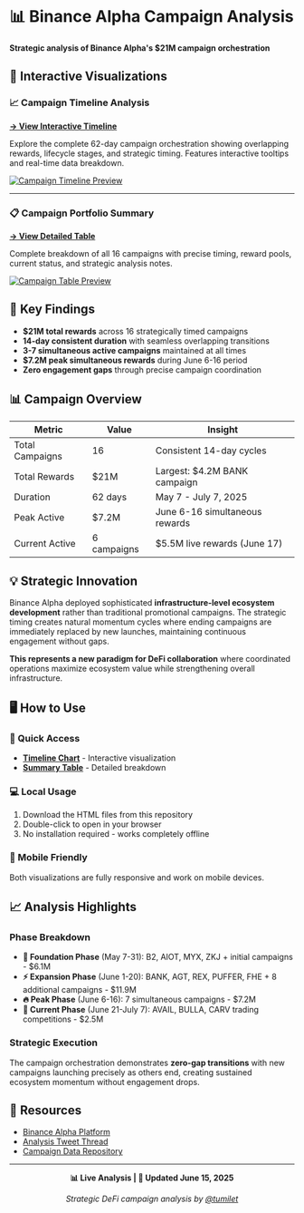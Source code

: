 # 📊 Binance Alpha Campaign Analysis

**Strategic analysis of Binance Alpha's $21M campaign orchestration**

## 🎯 Interactive Visualizations

### 📈 Campaign Timeline Analysis
**[→ View Interactive Timeline](https://tumilet.github.io/binance-alpha-campaign-analysis/campaign-timeline.html)**

Explore the complete 62-day campaign orchestration showing overlapping rewards, lifecycle stages, and strategic timing. Features interactive tooltips and real-time data breakdown.

[![Campaign Timeline Preview](https://img.shields.io/badge/📈_Timeline-Live_Interactive_Chart-blue?style=for-the-badge)](https://tumilet.github.io/binance-alpha-campaign-analysis/campaign-timeline.html)

---

### 📋 Campaign Portfolio Summary
**[→ View Detailed Table](https://tumilet.github.io/binance-alpha-campaign-analysis/campaign-summary-table.html)**

Complete breakdown of all 16 campaigns with precise timing, reward pools, current status, and strategic analysis notes.

[![Campaign Table Preview](https://img.shields.io/badge/📋_Portfolio-Detailed_Analysis_Table-green?style=for-the-badge)](https://tumilet.github.io/binance-alpha-campaign-analysis/campaign-summary-table.html)

## 🚀 Key Findings

- **$21M total rewards** across 16 strategically timed campaigns
- **14-day consistent duration** with seamless overlapping transitions  
- **3-7 simultaneous active campaigns** maintained at all times
- **$7.2M peak simultaneous rewards** during June 6-16 period
- **Zero engagement gaps** through precise campaign coordination

## 📊 Campaign Overview

| **Metric** | **Value** | **Insight** |
|------------|-----------|-------------|
| Total Campaigns | 16 | Consistent 14-day cycles |
| Total Rewards | $21M | Largest: $4.2M BANK campaign |
| Duration | 62 days | May 7 - July 7, 2025 |
| Peak Active | $7.2M | June 6-16 simultaneous rewards |
| Current Active | 6 campaigns | $5.5M live rewards (June 17) |

## 💡 Strategic Innovation

Binance Alpha deployed sophisticated **infrastructure-level ecosystem development** rather than traditional promotional campaigns. The strategic timing creates natural momentum cycles where ending campaigns are immediately replaced by new launches, maintaining continuous engagement without gaps.

**This represents a new paradigm for DeFi collaboration** where coordinated operations maximize ecosystem value while strengthening overall infrastructure.

## 🖥️ How to Use

### 🔗 Quick Access
- **[Timeline Chart](https://tumilet.github.io/binance-alpha-campaign-analysis/campaign-timeline.html)** - Interactive visualization
- **[Summary Table](https://tumilet.github.io/binance-alpha-campaign-analysis/campaign-summary-table.html)** - Detailed breakdown

### 💻 Local Usage
1. Download the HTML files from this repository
2. Double-click to open in your browser
3. No installation required - works completely offline

### 📱 Mobile Friendly
Both visualizations are fully responsive and work on mobile devices.

## 📈 Analysis Highlights

### Phase Breakdown
- **🚀 Foundation Phase** (May 7-31): B2, AIOT, MYX, ZKJ + initial campaigns - $6.1M
- **⚡ Expansion Phase** (June 1-20): BANK, AGT, REX, PUFFER, FHE + 8 additional campaigns - $11.9M  
- **🔥 Peak Phase** (June 6-16): 7 simultaneous campaigns - $7.2M
- **🎯 Current Phase** (June 21-July 7): AVAIL, BULLA, CARV trading competitions - $2.5M

### Strategic Execution
The campaign orchestration demonstrates **zero-gap transitions** with new campaigns launching precisely as others end, creating sustained ecosystem momentum without engagement drops.

## 🔗 Resources

- [Binance Alpha Platform](https://www.binance.com/en/alpha)
- [Analysis Tweet Thread](https://twitter.com/tumilet) 
- [Campaign Data Repository](https://github.com/tumilet/binance-alpha-campaign-analysis)

---

<div align="center">

**📊 Live Analysis | 🔄 Updated June 15, 2025**

*Strategic DeFi campaign analysis by [@tumilet](https://twitter.com/tumilet)*

</div>
